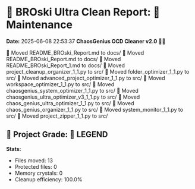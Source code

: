 # 🧹 BROski Ultra Clean Report: 🔧 Maintenance
**Date:** 2025-06-08 22:53:37
**ChaosGenius OCD Cleaner v2.0** 🧠💜

📁 Moved README_BROski_Report.md to docs/
📁 Moved README_BROski_Report.md to docs/
📁 Moved README_BROski_Report_1.md to docs/
📁 Moved project_cleanup_organizer_1_1.py to src/
📁 Moved folder_optimizer_1_1.py to src/
📁 Moved advanced_project_optimizer_1_1.py to src/
📁 Moved workspace_optimizer_1_1.py to src/
📁 Moved chaosgenius_system_optimizer_1_1.py to src/
📁 Moved chaosgenius_ultra_optimizer_v3_1_1.py to src/
📁 Moved chaos_genius_ultra_optimizer_1_1.py to src/
📁 Moved chaos_genius_organizer_1_1.py to src/
📁 Moved system_monitor_1_1.py to src/
📁 Moved project_zipper_1_1.py to src/

## 🧠 Project Grade: 💯 LEGEND
**Stats:**
- Files moved: 13
- Protected files: 0
- Memory crystals: 0
- Cleanup efficiency: 100.0%